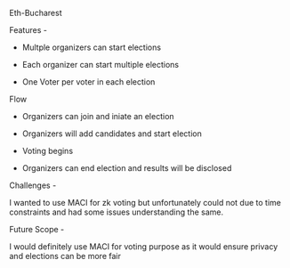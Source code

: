  Eth-Bucharest

Features - 

- Multple organizers can start elections

- Each organizer can start multiple elections

- One Voter per voter in each election

Flow

- Organizers can join and iniate an election

- Organizers will add candidates and start election

- Voting begins

- Organizers can end election and results will be disclosed



Challenges - 

I wanted to use MACI for zk voting but unfortunately could not due to time constraints and had some issues understanding the same.



Future Scope - 

 I would definitely use MACI for voting purpose as it would ensure privacy and elections can be more fair
